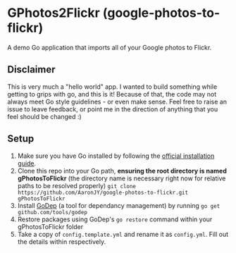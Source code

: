 # GPhotos2Flickr (google-photos-to-flickr)
A demo Go application that imports all of your Google photos to Flickr.

## Disclaimer
This is very much a "hello world" app. I wanted to build something while getting to grips with go, and this is it! Because of that, the code may not always meet Go style guidelines - or even make sense. Feel free to raise an issue to leave feedback, or point me in the direction of anything that you feel should be changed :)
## Setup
1. Make sure you have Go installed by following the [official installation guide](https://golang.org/doc/install).
2. Clone this repo into your Go path, **ensuring the root directory is named gPhotosToFlickr** (the directory name is necessary right now for relative paths to be resolved properly)
`git clone https://github.com/AaronJY/google-photos-to-flickr.git gPhotosToFlickr`
3. Install [GoDep](https://github.com/tools/godep) (a tool for dependancy management) by running `go get github.com/tools/godep`
4. Restore packages using GoDep's `go restore` command within your gPhotosToFlickr folder
5. Take a copy of `config.template.yml` and rename it as `config.yml`. Fill out the details within respectively.
